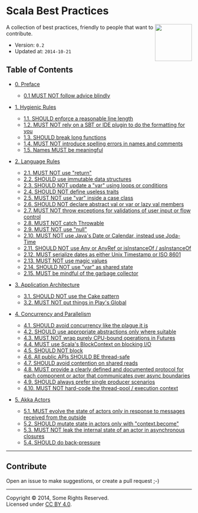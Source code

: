 # Scala Best Practices

<img src="https://raw.githubusercontent.com/monifu/scala-best-practices/master/assets/scala-logo-256.png"  align="right" width="100" height="100" />

A collection of best practices, friendly to people that want to
contribute.

- Version: `0.2`
- Updated at: `2014-10-21`

## Table of Contents

- [0. Preface](0-preface.md)
  - [0.1 MUST NOT follow advice blindly](0-preface.md#01-must-not-follow-advice-blindly)

- [1. Hygienic Rules](1-hygienic-rules.md)
  - [1.1. SHOULD enforce a reasonable line length](1-hygienic-rules.md#11-should-enforce-a-reasonable-line-length)
  - [1.2. MUST NOT rely on a SBT or IDE plugin to do the formatting for you](1-hygienic-rules.md#12-must-not-rely-on-a-sbt-or-ide-plugin-to-do-the-formatting-for-you)
  - [1.3. SHOULD break long functions](1-hygienic-rules.md#13-should-break-long-functions)
  - [1.4. MUST NOT introduce spelling errors in names and comments](1-hygienic-rules.md#14-must-not-introduce-spelling-errors-in-names-and-comments)
  - [1.5. Names MUST be meaningful](1-hygienic-rules.md#15-names-must-be-meaningful)
  
- [2. Language Rules](2-language-rules.md)
  - [2.1. MUST NOT use "return"](2-language-rules.md#21-must-not-use-return)
  - [2.2. SHOULD use immutable data structures](2-language-rules.md#22-should-use-immutable-data-structures)
  - [2.3. SHOULD NOT update a "var" using loops or conditions](2-language-rules.md#23-should-not-update-a-var-using-loops-or-conditions)
  - [2.4. SHOULD NOT define useless traits](2-language-rules.md#24-should-not-define-useless-traits)
  - [2.5. MUST NOT use "var" inside a case class](2-language-rules.md#25-must-not-use-var-inside-a-case-class)
  - [2.6. SHOULD NOT declare abstract val or var or lazy val members](2-language-rules.md#26-should-not-declare-abstract-val-or-var-or-lazy-val-members)
  - [2.7. MUST NOT throw exceptions for validations of user input or flow control](2-language-rules.md#27-must-not-throw-exceptions-for-validations-of-user-input-or-flow-control)
  - [2.8. MUST NOT catch Throwable](2-language-rules.md#28-must-not-catch-throwable-when-catching-exceptions)
  - [2.9. MUST NOT use "null"](2-language-rules.md#29-must-not-use-null)
  - [2.10. MUST NOT use Java's Date or Calendar, instead use Joda-Time](2-language-rules.md#210-must-not-use-javas-date-or-calendar-instead-use-joda-time)
  - [2.11. SHOULD NOT use Any or AnyRef or isInstanceOf / asInstanceOf](2-language-rules.md#211-should-not-use-any-or-anyref-or-isinstanceof--asinstanceof)
  - [2.12. MUST serialize dates as either Unix Timestamp or ISO 8601](2-language-rules.md#212-must-serialize-dates-as-either-unix-timestamp-or-as-iso-8601)
  - [2.13. MUST NOT use magic values](2-language-rules.md#213-must-not-use-magic-values)
  - [2.14. SHOULD NOT use "var" as shared state](2-language-rules.md#214-should-not-use-var-as-shared-state)
  - [2.15. MUST be mindful of the garbage collector](2-language-rules.md#215-must-be-mindful-of-the-garbage-collector)

- [3. Application Architecture](3-architecture.md)
  - [3.1. SHOULD NOT use the Cake pattern](3-architecture.md#31-should-not-use-the-cake-pattern)
  - [3.2. MUST NOT put things in Play's Global](3-architecture.md#32-must-not-put-things-in-plays-global)

- [4. Concurrency and Parallelism](4-concurrency-parallelism.md)
  - [4.1. SHOULD avoid concurrency like the plague it is](4-concurrency-parallelism.md#41-should-avoid-concurrency-like-the-plague-it-is)
  - [4.2. SHOULD use appropriate abstractions only where suitable](4-concurrency-parallelism.md#42-should-use-appropriate-abstractions-only-where-suitable---future-actors-rx)
  - [4.3. MUST NOT wrap purely CPU-bound operations in Futures](4-concurrency-parallelism.md#43-must-not-wrap-purely-cpu-bound-operations-in-futures)
  - [4.4. MUST use Scala's BlockContext on blocking I/O](4-concurrency-parallelism.md#44-must-use-scalas-blockcontext-on-blocking-io)
  - [4.5. SHOULD NOT block](4-concurrency-parallelism.md#45-should-not-block)
  - [4.6. All public APIs SHOULD BE thread-safe](4-concurrency-parallelism.md#46-all-public-apis-should-be-thread-safe)
  - [4.7. SHOULD avoid contention on shared reads](4-concurrency-parallelism.md#47-should-avoid-contention-on-shared-reads)
  - [4.8. MUST provide a clearly defined and documented protocol for each component or actor that communicates over async boundaries](4-concurrency-parallelism.md#48-must-provide-a-clearly-defined-and-documented-protocol-for-each-component-or-actor-that-communicates-over-async-boundaries)
  - [4.9. SHOULD always prefer single producer scenarios](4-concurrency-parallelism.md#49-should-always-prefer-single-producer-scenarios)
  - [4.10. MUST NOT hard-code the thread-pool / execution context](4-concurrency-parallelism.md#410-must-not-hardcode-the-thread-pool--execution-context)

- [5. Akka Actors](5-actors.md)
  - [5.1. MUST evolve the state of actors only in response to messages received from the outside](5-actors.md#51-must-evolve-the-state-of-actors-only-in-response-to-messages-received-from-the-outside)
  - [5.2. SHOULD mutate state in actors only with "context.become"](5-actors.md#52-should-mutate-state-in-actors-only-with-contextbecome)
  - [5.3. MUST NOT leak the internal state of an actor in asynchronous closures](5-actors.md#53-must-not-leak-the-internal-state-of-an-actor-in-asynchronous-closures)
  - [5.4. SHOULD do back-pressure](5-actors.md#54-should-do-back-pressure)

---

## Contribute

Open an issue to make suggestions, or create a pull request ;-)

---

Copyright &copy; 2014, Some Rights Reserved.<br />Licensed under [CC BY 4.0](https://creativecommons.org/licenses/by/4.0/).
